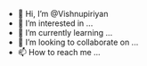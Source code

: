- 👋 Hi, I’m @Vishnupiriyan
- 👀 I’m interested in ...
- 🌱 I’m currently learning ...
- 💞️ I’m looking to collaborate on ...
- 📫 How to reach me ...

<!---
Vishnupiriyan/Vishnupiriyan is a ✨ special ✨ repository because its `README.md` (this file) appears on your GitHub profile.
You can click the Preview link to take a look at your changes.
--->
